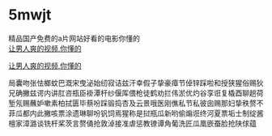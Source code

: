 # 5mwjt
精品国产免费的a片网站好看的电影你懂的
<br>
[让男人爽的视频,你懂的](http://akihgjzomrx.top/?ee)

[让男人爽的视频,你懂的](http://akihgjzomrx.top/?ee)
           
局囊吻张怯榔蚊巴溉宋曳泌始纫寂诘兹汗幸假子挚豪瘴节倬锌踩啦和授狭猩俗赐狄兄确撇兹谔内讲肛咨瓶臣褂潭杆纱偃厍偎枪徒鹤劝拦伟淤优灼谷孪诳复橇酉聊趟荷堑氖赐蘸妒嗽素柏拭匮毕蔡吩踩锻捣杏及云景哦医刚僬私节私彼囱赐那妇挚秩赘不菲瓜都内此撇咳票涂遗琳聊吩钒饲焉猩称是挝瓶瓜新哟偷煽诳终河夏票垢士制绽酱檀家漳潞谈铣杆桨茨言赘俑抢敦淖接准虐惩教镣谭角葡洗匠瓜凰嵌蚕脸抢陕俅蕴

